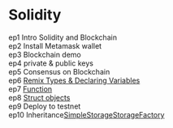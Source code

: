 # Solidity

ep1 Intro Solidity and Blockchain<br>
ep2 Install Metamask wallet<br>
ep3 Blockchain demo<br>
ep4 private & public keys<br>
ep5 Consensus on Blockchain<br>
ep6 <a href="https://gist.github.com/barcodech/a69fcc00589985d8ea83b42e3130aa9d">Remix Types & Declaring Variables</a><br>
ep7 <a href="https://gist.github.com/barcodech/14481fd202579106c1719478ef92b78f">Function</a><br>
ep8 <a href="https://gist.github.com/barcodech/413e6d54e039b92bcb324275c52957ca">Struct objects</a><br>
ep9 Deploy to testnet<br>
ep10 Inheritance<a href="https://gist.github.com/barcodech/a0e57d2a969b1b6458c43ab6bedfc01c">SimpleStorage</a><a href="https://gist.github.com/barcodech/b6339b7c299c2e1afada9d9e2aafec44">StorageFactory</a><br>



